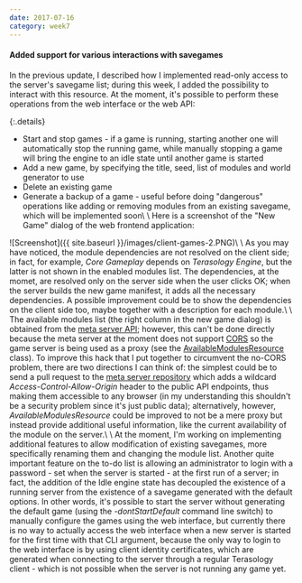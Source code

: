 ```yaml
---
date: 2017-07-16
category: week7
---
```


#### Added support for various interactions with savegames
In the previous update, I described how I implemented read-only access to the server's savegame list; during this week, I added the possibility to interact with this resource. At the moment, it's possible to perform these operations from the web interface or the web API:

{:.details}
- Start and stop games - if a game is running, starting another one will automatically stop the running game, while manually stopping a game will bring the engine to an idle state until another game is started
- Add a new game, by specifying the title, seed, list of modules and world generator to use
- Delete an existing game
- Generate a backup of a game - useful before doing "dangerous" operations like adding or removing modules from an existing savegame, which will be implemented soon\\
\\
Here is a screenshot of the "New Game" dialog of the web frontend application:

![Screenshot]({{ site.baseurl }}/images/client-games-2.PNG)\\
\\
As you may have noticed, the module dependencies are not resolved on the client side; in fact, for example, *Core Gameplay* depends on *Terasology Engine*, but the latter is not shown in the enabled modules list. The dependencies, at the momet, are resolved only on the server side when the user clicks OK; when the server builds the new game manifest, it adds all the necessary dependencies. A possible improvement could be to show the dependencies on the client side too, maybe together with a description for each module.\\
\\
The available modules list (the right column in the new game dialog) is obtained from the [meta server API](http://meta.terasology.org/home); however, this can't be done directly because the meta server at the moment does not support [CORS](https://en.wikipedia.org/wiki/Cross-origin_resource_sharing) so the game server is being used as a proxy (see the [AvailableModulesResource](https://github.com/gianluca-nitti/FacadeServer/blob/games-resource/src/main/java/org/terasology/web/resources/AvailableModulesResource.java) class). To improve this hack that I put together to circumvent the no-CORS problem, there are two directions I can think of: the simplest could be to send a pull request to the [meta server repository](https://github.com/MovingBlocks/meta-server) which adds a wildcard *Access-Control-Allow-Origin* header to the public API endpoints, thus making them accessible to any browser (in my understanding this shouldn't be a security problem since it's just public data); alternatively, however, *AvailableModulesResource* could be improved to not be a mere proxy but instead provide additional useful information, like the current availability of the module on the server.\\
\\
At the moment, I'm working on implementing additional features to allow modification of existing savegames, more specifically renaming them and changing the module list. Another quite important feature on the to-do list is allowing an administrator to login with a password - set when the server is started - at the first run of a server; in fact, the addition of the Idle engine state has decoupled the existence of a running server from the existence of a savegame generated with the default options. In other words, it's possible to start the server without generating the default game (using the *-dontStartDefault* command line switch) to manually configure the games using the web interface, but currently there is no way to actually access the web interface when a new server is started for the first time with that CLI argument, because the only way to login to the web interface is by using client identity certificates, which are generated when connecting to the server through a regular Terasology client - which is not possible when the server is not running any game yet.

